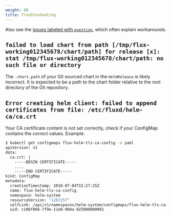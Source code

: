 ```yaml
---
weight: 80
title: Troubleshooting
---
```


Also see the [issues labeled with
`question`](https://github.com/fluxcd/helm-operator/labels/question), which often
explain workarounds.

## `failed to load chart from path [/tmp/flux-working012345678/chart/path] for release [x]: stat /tmp/flux-working012345678/chart/path: no such file or directory`

The `.chart.path` of your Git sourced chart in the `HelmRelease` is likely
incorrect. It is expected to be a path to the chart folder relative to the
root directory of the Git repository.

## `Error creating helm client: failed to append certificates from file: /etc/fluxd/helm-ca/ca.crt`

Your CA certificate content is not set correctly, check if your ConfigMap contains the correct values. Example:

```bash
$ kubectl get configmaps flux-helm-tls-ca-config -o yaml
apiVersion: v1
data:
  ca.crt: |
    -----BEGIN CERTIFICATE-----
    ....
    -----END CERTIFICATE-----
kind: ConfigMap
metadata:
  creationTimestamp: 2018-07-04T15:27:25Z
  name: flux-helm-tls-ca-config
  namespace: helm-system
  resourceVersion: "1267257"
  selfLink: /api/v1/namespaces/helm-system/configmaps/flux-helm-tls-ca-config
  uid: c106f866-7f9e-11e8-904a-025000000001
```
